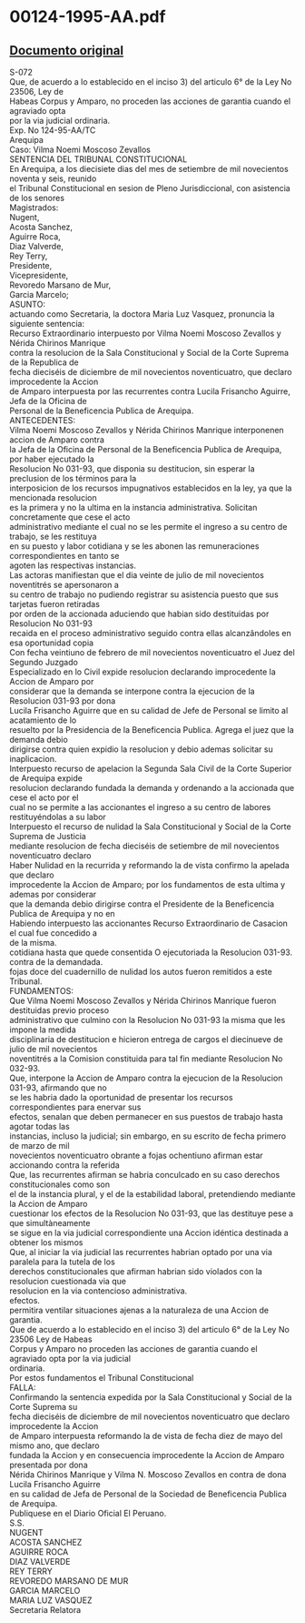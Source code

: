 
00124-1995-AA.pdf
=================
  
[Documento original](https://tc.gob.pe/jurisprudencia/1996/00124-1995-AA.pdf)  
---  
S-072  
Que, de acuerdo a lo establecido en el inciso 3) del articulo 6° de la Ley No 23506, Ley de  
Habeas Corpus y Amparo, no proceden las acciones de garantia cuando el agraviado opta  
por la via judicial ordinaria.  
Exp. No 124-95-AA/TC  
Arequipa  
Caso: Vilma Noemi Moscoso Zevallos  
SENTENCIA DEL TRIBUNAL CONSTITUCIONAL  
En Arequipa, a los diecisiete dias del mes de setiembre de mil novecientos noventa y seis, reunido  
el Tribunal Constitucional en sesion de Pleno Jurisdiccional, con asistencia de los senores  
Magistrados:  
Nugent,  
Acosta Sanchez,  
Aguirre Roca,  
Diaz Valverde,  
Rey Terry,  
Presidente,  
Vicepresidente,  
Revoredo Marsano de Mur,  
Garcia Marcelo;  
ASUNTO:  
actuando como Secretaria, la doctora Maria Luz Vasquez, pronuncia la siguiente sentencia:  
Recurso Extraordinario interpuesto por Vilma Noemi Moscoso Zevallos y Nérida Chirinos Manrique  
contra la resolucion de la Sala Constitucional y Social de la Corte Suprema de la Republica de  
fecha dieciséis de diciembre de mil novecientos noventicuatro, que declaro improcedente la Accion  
de Amparo interpuesta por las recurrentes contra Lucila Frisancho Aguirre, Jefa de la Oficina de  
Personal de la Beneficencia Publica de Arequipa.  
ANTECEDENTES:  
Vilma Noemi Moscoso Zevallos y Nérida Chirinos Manrique interponenen accion de Amparo contra  
la Jefa de la Oficina de Personal de la Beneficencia Publica de Arequipa, por haber ejecutado la  
Resolucion No 031-93, que disponia su destitucion, sin esperar la preclusion de los términos para la  
interposicion de los recursos impugnativos establecidos en la ley, ya que la mencionada resolucion  
es la primera y no la ultima en la instancia administrativa. Solicitan concretamente que cese el acto  
administrativo mediante el cual no se les permite el ingreso a su centro de trabajo, se les restituya  
en su puesto y labor cotidiana y se les abonen las remuneraciones correspondientes en tanto se  
agoten las respectivas instancias.  
Las actoras manifiestan que el dia veinte de julio de mil novecientos noventitrés se apersonaron a  
su centro de trabajo no pudiendo registrar su asistencia puesto que sus tarjetas fueron retiradas  
por orden de la accionada aduciendo que habian sido destituidas por Resolucion No 031-93  
recaida en el proceso administrativo seguido contra ellas alcanzândoles en esa oportunidad copia  
Con fecha veintiuno de febrero de mil novecientos noventicuatro el Juez del Segundo Juzgado  
Especializado en lo Civil expide resolucion declarando improcedente la Accion de Amparo por  
considerar que la demanda se interpone contra la ejecucion de la Resolucion 031-93 por dona  
Lucila Frisancho Aguirre que en su calidad de Jefe de Personal se limito al acatamiento de lo  
resuelto por la Presidencia de la Beneficencia Publica. Agrega el juez que la demanda debio  
dirigirse contra quien expidio la resolucion y debio ademas solicitar su inaplicacion.  
Interpuesto recurso de apelacion la Segunda Sala Civil de la Corte Superior de Arequipa expide  
resolucion declarando fundada la demanda y ordenando a la accionada que cese el acto por el  
cual no se permite a las accionantes el ingreso a su centro de labores restituyéndolas a su labor  
Interpuesto el recurso de nulidad la Sala Constitucional y Social de la Corte Suprema de Justicia  
mediante resolucion de fecha dieciséis de setiembre de mil novecientos noventicuatro declaro  
Haber Nulidad en la recurrida y reformando la de vista confirmo la apelada que declaro  
improcedente la Accion de Amparo; por los fundamentos de esta ultima y ademas por considerar  
que la demanda debio dirigirse contra el Presidente de la Beneficencia Publica de Arequipa y no en  
Habiendo interpuesto las accionantes Recurso Extraordinario de Casacion el cual fue concedido a  
de la misma.  
cotidiana hasta que quede consentida O ejecutoriada la Resolucion 031-93.  
contra de la demandada.  
fojas doce del cuadernillo de nulidad los autos fueron remitidos a este Tribunal.  
FUNDAMENTOS:  
Que Vilma Noemi Moscoso Zevallos y Nérida Chirinos Manrique fueron destituidas previo proceso  
administrativo que culmino con la Resolucion No 031-93 la misma que les impone la medida  
disciplinaria de destitucion e hicieron entrega de cargos el diecinueve de julio de mil novecientos  
noventitrés a la Comision constituida para tal fin mediante Resolucion No 032-93.  
Que, interpone la Accion de Amparo contra la ejecucion de la Resolucion 031-93, afirmando que no  
se les habria dado la oportunidad de presentar los recursos correspondientes para enervar sus  
efectos, senalan que deben permanecer en sus puestos de trabajo hasta agotar todas las  
instancias, incluso la judicial; sin embargo, en su escrito de fecha primero de marzo de mil  
novecientos noventicuatro obrante a fojas ochentiuno afirman estar accionando contra la referida  
Que, las recurrentes afirman se habria conculcado en su caso derechos constitucionales como son  
el de la instancia plural, y el de la estabilidad laboral, pretendiendo mediante la Accion de Amparo  
cuestionar los efectos de la Resolucion No 031-93, que las destituye pese a que simultàneamente  
se sigue en la via judicial correspondiente una Accion idéntica destinada a obtener los mismos  
Que, al iniciar la via judicial las recurrentes habrian optado por una via paralela para la tutela de los  
derechos constitucionales que afirman habrian sido violados con la resolucion cuestionada via que  
resolucion en la via contencioso administrativa.  
efectos.  
permitira ventilar situaciones ajenas a la naturaleza de una Accion de garantia.  
Que de acuerdo a lo establecido en el inciso 3) del articulo 6° de la Ley No 23506 Ley de Habeas  
Corpus y Amparo no proceden las acciones de garantia cuando el agraviado opta por la via judicial  
ordinaria.  
Por estos fundamentos el Tribunal Constitucional  
FALLA:  
Confirmando la sentencia expedida por la Sala Constitucional y Social de la Corte Suprema su  
fecha dieciséis de diciembre de mil novecientos noventicuatro que declaro improcedente la Accion  
de Amparo interpuesta reformando la de vista de fecha diez de mayo del mismo ano, que declaro  
fundada la Accion y en consecuencia improcedente la Accion de Amparo presentada por dona  
Nérida Chirinos Manrique y Vilma N. Moscoso Zevallos en contra de dona Lucila Frisancho Aguirre  
en su calidad de Jefa de Personal de la Sociedad de Beneficencia Publica de Arequipa.  
Publiquese en el Diario Oficial El Peruano.  
S.S.  
NUGENT  
ACOSTA SANCHEZ  
AGUIRRE ROCA  
DIAZ VALVERDE  
REY TERRY  
REVOREDO MARSANO DE MUR  
GARCIA MARCELO  
MARIA LUZ VASQUEZ  
Secretaria Relatora